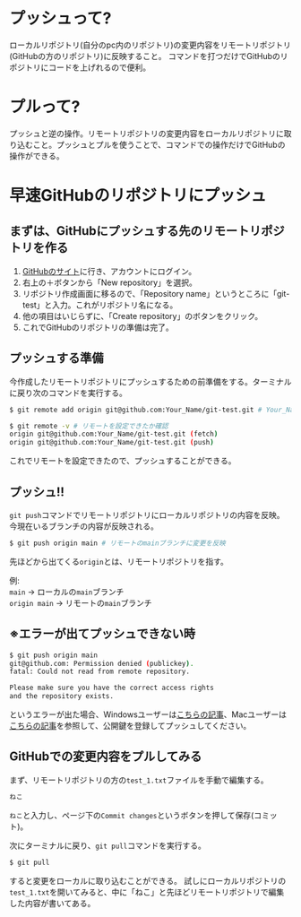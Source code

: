 # プッシュって?
ローカルリポジトリ(自分のpc内のリポジトリ)の変更内容をリモートリポジトリ(GitHubの方のリポジトリ)に反映すること。
コマンドを打つだけでGitHubのリポジトリにコードを上げれるので便利。

# プルって?
プッシュと逆の操作。リモートリポジトリの変更内容をローカルリポジトリに取り込むこと。プッシュとプルを使うことで、コマンドでの操作だけでGitHubの操作ができる。

# 早速GitHubのリポジトリにプッシュ
## まずは、GitHubにプッシュする先のリモートリポジトリを作る
1. [GitHubのサイト](https://github.com)に行き、アカウントにログイン。
2. 右上の＋ボタンから「New repository」を選択。
3. リポジトリ作成画面に移るので、「Repository name」というところに「git-test」と入力。これがリポジトリ名になる。
4. 他の項目はいじらずに、「Create repository」のボタンをクリック。
5. これでGitHubのリポジトリの準備は完了。

## プッシュする準備
今作成したリモートリポジトリにプッシュするための前準備をする。ターミナルに戻り次のコマンドを実行する。

```bash
$ git remote add origin git@github.com:Your_Name/git-test.git # Your_Nameのところには自分のGitHubのアカウント名を入力する

$ git remote -v # リモートを設定できたか確認
origin git@github.com:Your_Name/git-test.git (fetch)
origin git@github.com:Your_Name/git-test.git (push)
```

これでリモートを設定できたので、プッシュすることができる。

## プッシュ!!
```git push```コマンドでリモートリポジトリにローカルリポジトリの内容を反映。今現在いるブランチの内容が反映される。
```bash
$ git push origin main # リモートのmainブランチに変更を反映
```
先ほどから出てくる```origin```とは、リモートリポジトリを指す。

例: <br>```main``` -> ローカルの```main```ブランチ<br>```origin main``` -> リモートの```main```ブランチ

## ※エラーが出てプッシュできない時
```bash
$ git push origin main
git@github.com: Permission denied (publickey).
fatal: Could not read from remote repository.

Please make sure you have the correct access rights
and the repository exists.

```
というエラーが出た場合、Windowsユーザーは[こちらの記事](https://qiita.com/ebtiag/items/9b1d0f78ca23c1ccf3b9)、Macユーザーは[こちらの記事](https://qiita.com/ucan-lab/items/e02f2d3a35f266631f24)を参照して、公開鍵を登録してプッシュしてください。

## GitHubでの変更内容をプルしてみる
まず、リモートリポジトリの方の```test_1.txt```ファイルを手動で編集する。

```txt:test_1.txt
ねこ
```

```ねこ```と入力し、ページ下の```Commit changes```というボタンを押して保存(コミット)。

次にターミナルに戻り、```git pull```コマンドを実行する。

```bash
$ git pull
```
すると変更をローカルに取り込むことができる。
試しにローカルリポジトリの```test_1.txt```を開いてみると、中に「ねこ」と先ほどリモートリポジトリで編集した内容が書いてある。

